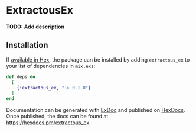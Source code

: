 # ExtractousEx

**TODO: Add description**

## Installation

If [available in Hex](https://hex.pm/docs/publish), the package can be installed
by adding `extractous_ex` to your list of dependencies in `mix.exs`:

```elixir
def deps do
  [
    {:extractous_ex, "~> 0.1.0"}
  ]
end
```

Documentation can be generated with [ExDoc](https://github.com/elixir-lang/ex_doc)
and published on [HexDocs](https://hexdocs.pm). Once published, the docs can
be found at <https://hexdocs.pm/extractous_ex>.


